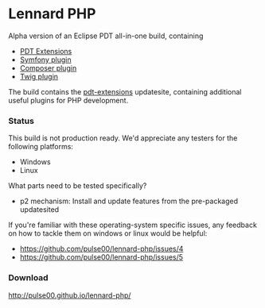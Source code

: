 Lennard PHP
===========

Alpha version of an Eclipse PDT all-in-one build, containing

- [PDT Extensions](https://github.com/pdt-eg/Core-Plugin)
- [Symfony plugin](http://symfony.dubture.com/)
- [Composer plugin](http://composer.dubture.com/)
- [Twig plugin](http://twig.dubture.com/)


The build contains the [pdt-extensions](http://p2-dev.pdt-extensions.org/) updatesite, containing additional
useful plugins for PHP development.

### Status

This build is not production ready. We'd appreciate any testers for the following platforms:

- Windows
- Linux

What parts need to be tested specifically?

- p2 mechanism: Install and update features from the pre-packaged updatesited


If you're familiar with these operating-system specific issues, any feedback on how to tackle them on windows or linux would be helpful:

- https://github.com/pulse00/lennard-php/issues/4
- https://github.com/pulse00/lennard-php/issues/5

### Download

http://pulse00.github.io/lennard-php/


